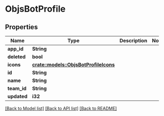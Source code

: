 # ObjsBotProfile

## Properties

Name | Type | Description | Notes
------------ | ------------- | ------------- | -------------
**app_id** | **String** |  | 
**deleted** | **bool** |  | 
**icons** | [**crate::models::ObjsBotProfileIcons**](objs_bot_profile_icons.md) |  | 
**id** | **String** |  | 
**name** | **String** |  | 
**team_id** | **String** |  | 
**updated** | **i32** |  | 

[[Back to Model list]](../README.md#documentation-for-models) [[Back to API list]](../README.md#documentation-for-api-endpoints) [[Back to README]](../README.md)


